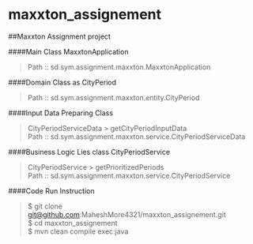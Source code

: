 # maxxton_assignement
##Maxxton Assignment project

####Main Class MaxxtonApplication
>Path :: sd.sym.assignment.maxxton.MaxxtonApplication<br>


####Domain Class as CityPeriod
>Path :: sd.sym.assignment.maxxton.entity.CityPeriod<br>


####Input Data Preparing Class
>CityPeriodServiceData > getCityPeriodInputData<br>
>Path :: sd.sym.assignment.maxxton.service.CityPeriodServiceData<br>


####Business Logic Lies class CityPeriodService
>CityPeriodService > getPrioritizedPeriods<br>
>Path :: sd.sym.assignment.maxxton.service.CityPeriodService<br>

####Code Run Instruction
>$ git clone git@github.com:MaheshMore4321/maxxton_assignement.git<br>
>$ cd maxxton_assignement<br>
>$ mvn clean compile exec:java<br>

